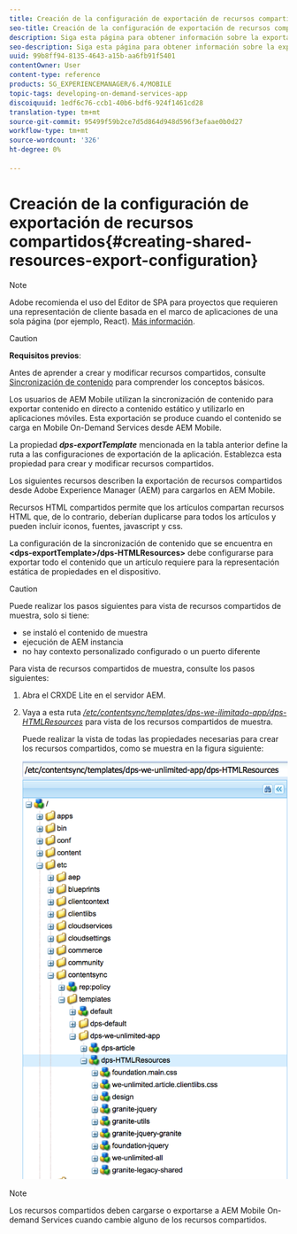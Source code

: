 ```yaml
---
title: Creación de la configuración de exportación de recursos compartidos
seo-title: Creación de la configuración de exportación de recursos compartidos
description: Siga esta página para obtener información sobre la exportación de recursos compartidos desde Adobe Experience Manager (AEM) para cargarlos en AEM Mobile.
seo-description: Siga esta página para obtener información sobre la exportación de recursos compartidos desde Adobe Experience Manager (AEM) para cargarlos en AEM Mobile.
uuid: 99b8ff94-8135-4643-a15b-aa6fb91f5401
contentOwner: User
content-type: reference
products: SG_EXPERIENCEMANAGER/6.4/MOBILE
topic-tags: developing-on-demand-services-app
discoiquuid: 1edf6c76-ccb1-40b6-bdf6-924f1461cd28
translation-type: tm+mt
source-git-commit: 95499f59b2ce7d5d864d948d596f3efaae0b0d27
workflow-type: tm+mt
source-wordcount: '326'
ht-degree: 0%

---
```



# Creación de la configuración de exportación de recursos compartidos{#creating-shared-resources-export-configuration}

>[!NOTE]
>
>Adobe recomienda el uso del Editor de SPA para proyectos que requieren una representación de cliente basada en el marco de aplicaciones de una sola página (por ejemplo, React). [Más información](/help/sites-developing/spa-overview.md).

>[!CAUTION]
>
>**Requisitos previos**:
>
>Antes de aprender a crear y modificar recursos compartidos, consulte [Sincronización de contenido](/help/mobile/mobile-ondemand-contentsync.md) para comprender los conceptos básicos.

Los usuarios de AEM Mobile utilizan la sincronización de contenido para exportar contenido en directo a contenido estático y utilizarlo en aplicaciones móviles. Esta exportación se produce cuando el contenido se carga en Mobile On-Demand Services desde AEM Mobile.

La propiedad ***dps-exportTemplate*** mencionada en la tabla anterior define la ruta a las configuraciones de exportación de la aplicación. Establezca esta propiedad para crear y modificar recursos compartidos.

Los siguientes recursos describen la exportación de recursos compartidos desde Adobe Experience Manager (AEM) para cargarlos en AEM Mobile.

Recursos HTML compartidos permite que los artículos compartan recursos HTML que, de lo contrario, deberían duplicarse para todos los artículos y pueden incluir iconos, fuentes, javascript y css.

La configuración de la sincronización de contenido que se encuentra en **&lt;dps-exportTemplate>/dps-HTMLResources>** debe configurarse para exportar todo el contenido que un artículo requiere para la representación estática de propiedades en el dispositivo.

>[!CAUTION]
>
>Puede realizar los pasos siguientes para vista de recursos compartidos de muestra, solo si tiene:
>
>* se instaló el contenido de muestra
>* ejecución de AEM instancia
>* no hay contexto personalizado configurado o un puerto diferente

>



Para vista de recursos compartidos de muestra, consulte los pasos siguientes:

1. Abra el CRXDE Lite en el servidor AEM.
1. Vaya a esta ruta *[/etc/contentsync/templates/dps-we-ilimitado-app/dps-HTMLResources](http://localhost:4502/crx/de/index.jsp#/etc/contentsync/templates/dps-we-unlimited-app/dps-HTMLResources)* para vista de los recursos compartidos de muestra.

   Puede realizar la vista de todas las propiedades necesarias para crear los recursos compartidos, como se muestra en la figura siguiente:

   ![chlimage_1-145](assets/chlimage_1-145.png)

>[!NOTE]
>
>Los recursos compartidos deben cargarse o exportarse a AEM Mobile On-demand Services cuando cambie alguno de los recursos compartidos.

